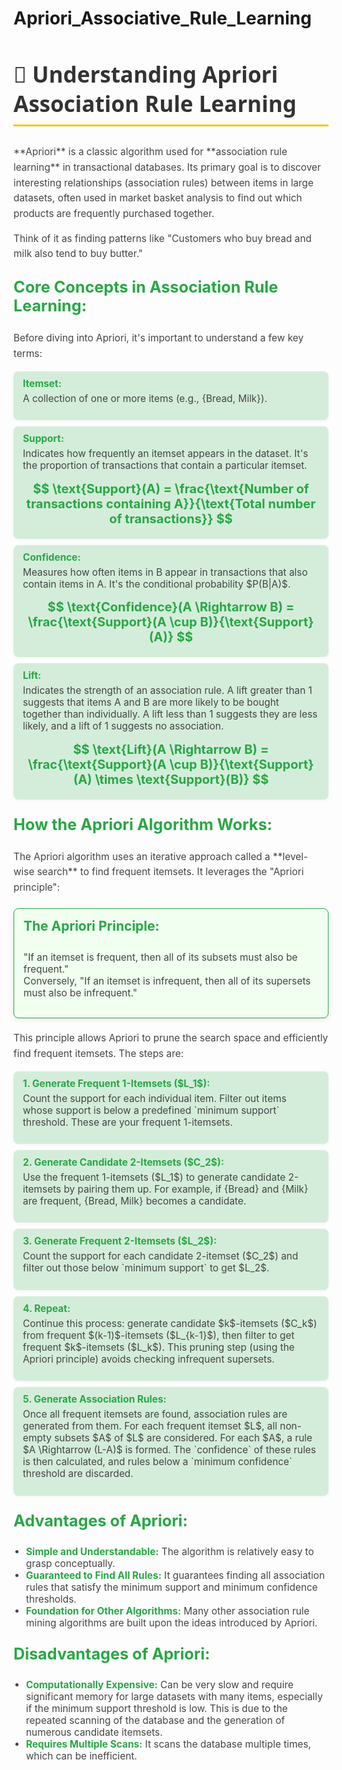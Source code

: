 # Apriori_Associative_Rule_Learning

<h2 id="apriori-explanation-section" style="color: #333; font-family: 'Segoe UI', sans-serif; font-size: 2.5em; border-bottom: 3px solid #FFC107; padding-bottom: 10px;">
  🛒 Understanding Apriori Association Rule Learning
</h2>
<p style="font-size: 1.1em; color: #444; line-height: 1.6;">
  **Apriori** is a classic algorithm used for **association rule learning** in transactional databases. Its primary goal is to discover interesting relationships (association rules) between items in large datasets, often used in market basket analysis to find out which products are frequently purchased together.
</p>
<p style="font-size: 1.1em; color: #444; line-height: 1.6; margin-top: 15px;">
  Think of it as finding patterns like "Customers who buy bread and milk also tend to buy butter."
</p>

<h3 style="color: #28A745; font-size: 1.8em; margin-top: 25px;">Core Concepts in Association Rule Learning:</h3>
<p style="font-size: 1.1em; color: #444; line-height: 1.6;">
  Before diving into Apriori, it's important to understand a few key terms:
</p>
<ul style="list-style-type: none; padding: 0; font-size: 1.1em; color: #444;">
  <li style="margin-bottom: 10px; background-color: #D4EDDA; padding: 10px 15px; border-radius: 8px; box-shadow: 0 1px 5px rgba(0,0,0,0.05);">
    <strong style="color: #28A745;">Itemset:</strong>
    <p style="margin-top: 5px;">A collection of one or more items (e.g., {Bread, Milk}).</p>
  </li>
  <li style="margin-bottom: 10px; background-color: #D4EDDA; padding: 10px 15px; border-radius: 8px; box-shadow: 0 1px 5px rgba(0,0,0,0.05);">
    <strong style="color: #28A745;">Support:</strong>
    <p style="margin-top: 5px;">Indicates how frequently an itemset appears in the dataset. It's the proportion of transactions that contain a particular itemset.</p>
    <p align="center" style="font-size: 1.3em; font-weight: bold; color: #28A745; margin: 10px 0;">
      $$ \text{Support}(A) = \frac{\text{Number of transactions containing A}}{\text{Total number of transactions}} $$
    </p>
  </li>
  <li style="margin-bottom: 10px; background-color: #D4EDDA; padding: 10px 15px; border-radius: 8px; box-shadow: 0 1px 5px rgba(0,0,0,0.05);">
    <strong style="color: #28A745;">Confidence:</strong>
    <p style="margin-top: 5px;">Measures how often items in B appear in transactions that also contain items in A. It's the conditional probability $P(B|A)$.</p>
    <p align="center" style="font-size: 1.3em; font-weight: bold; color: #28A745; margin: 10px 0;">
      $$ \text{Confidence}(A \Rightarrow B) = \frac{\text{Support}(A \cup B)}{\text{Support}(A)} $$
    </p>
  </li>
  <li style="margin-bottom: 10px; background-color: #D4EDDA; padding: 10px 15px; border-radius: 8px; box-shadow: 0 1px 5px rgba(0,0,0,0.05);">
    <strong style="color: #28A745;">Lift:</strong>
    <p style="margin-top: 5px;">Indicates the strength of an association rule. A lift greater than 1 suggests that items A and B are more likely to be bought together than individually. A lift less than 1 suggests they are less likely, and a lift of 1 suggests no association.</p>
    <p align="center" style="font-size: 1.3em; font-weight: bold; color: #28A745; margin: 10px 0;">
      $$ \text{Lift}(A \Rightarrow B) = \frac{\text{Support}(A \cup B)}{\text{Support}(A) \times \text{Support}(B)} $$
    </p>
  </li>
</ul>

<h3 style="color: #28A745; font-size: 1.8em; margin-top: 25px;">How the Apriori Algorithm Works:</h3>
<p style="font-size: 1.1em; color: #444; line-height: 1.6;">
  The Apriori algorithm uses an iterative approach called a **level-wise search** to find frequent itemsets. It leverages the "Apriori principle":
</p>
<div style="background-color: #F0FFF0; border: 1px solid #28A745; padding: 15px; border-radius: 8px; margin: 20px auto; max-width: 600px; box-shadow: 0 2px 10px rgba(0,0,0,0.1);">
  <h4 style="color: #28A745; font-size: 1.5em; margin-top: 0;">The Apriori Principle:</h4>
  <p style="font-size: 1.1em; color: #444;">
    "If an itemset is frequent, then all of its subsets must also be frequent."
    <br>
    Conversely, "If an itemset is infrequent, then all of its supersets must also be infrequent."
  </p>
</div>
<p style="font-size: 1.1em; color: #444; line-height: 1.6; margin-top: 15px;">
  This principle allows Apriori to prune the search space and efficiently find frequent itemsets. The steps are:
</p>
<ul style="list-style-type: none; padding: 0; font-size: 1.1em; color: #444;">
  <li style="margin-bottom: 10px; background-color: #D4EDDA; padding: 10px 15px; border-radius: 8px; box-shadow: 0 1px 5px rgba(0,0,0,0.05);">
    <strong style="color: #28A745;">1. Generate Frequent 1-Itemsets ($L_1$):</strong>
    <p style="margin-top: 5px;">Count the support for each individual item. Filter out items whose support is below a predefined `minimum support` threshold. These are your frequent 1-itemsets.</p>
  </li>
  <li style="margin-bottom: 10px; background-color: #D4EDDA; padding: 10px 15px; border-radius: 8px; box-shadow: 0 1px 5px rgba(0,0,0,0.05);">
    <strong style="color: #28A745;">2. Generate Candidate 2-Itemsets ($C_2$):</strong>
    <p style="margin-top: 5px;">Use the frequent 1-itemsets ($L_1$) to generate candidate 2-itemsets by pairing them up. For example, if {Bread} and {Milk} are frequent, {Bread, Milk} becomes a candidate.</p>
  </li>
  <li style="margin-bottom: 10px; background-color: #D4EDDA; padding: 10px 15px; border-radius: 8px; box-shadow: 0 1px 5px rgba(0,0,0,0.05);">
    <strong style="color: #28A745;">3. Generate Frequent 2-Itemsets ($L_2$):</strong>
    <p style="margin-top: 5px;">Count the support for each candidate 2-itemset ($C_2$) and filter out those below `minimum support` to get $L_2$.</p>
  </li>
  <li style="margin-bottom: 10px; background-color: #D4EDDA; padding: 10px 15px; border-radius: 8px; box-shadow: 0 1px 5px rgba(0,0,0,0.05);">
    <strong style="color: #28A745;">4. Repeat:</strong>
    <p style="margin-top: 5px;">Continue this process: generate candidate $k$-itemsets ($C_k$) from frequent $(k-1)$-itemsets ($L_{k-1}$), then filter to get frequent $k$-itemsets ($L_k$). This pruning step (using the Apriori principle) avoids checking infrequent supersets.</p>
  </li>
  <li style="margin-bottom: 10px; background-color: #D4EDDA; padding: 10px 15px; border-radius: 8px; box-shadow: 0 1px 5px rgba(0,0,0,0.05);">
    <strong style="color: #28A745;">5. Generate Association Rules:</strong>
    <p style="margin-top: 5px;">Once all frequent itemsets are found, association rules are generated from them. For each frequent itemset $L$, all non-empty subsets $A$ of $L$ are considered. For each $A$, a rule $A \Rightarrow (L-A)$ is formed. The `confidence` of these rules is then calculated, and rules below a `minimum confidence` threshold are discarded.</p>
  </li>
</ul>

<h3 style="color: #28A745; font-size: 1.8em; margin-top: 25px;">Advantages of Apriori:</h3>
<ul style="list-style-type: disc; padding-left: 20px; font-size: 1.1em; color: #444;">
  <li><strong style="color: #28A745;">Simple and Understandable:</strong> The algorithm is relatively easy to grasp conceptually.</li>
  <li><strong style="color: #28A745;">Guaranteed to Find All Rules:</strong> It guarantees finding all association rules that satisfy the minimum support and minimum confidence thresholds.</li>
  <li><strong style="color: #28A745;">Foundation for Other Algorithms:</strong> Many other association rule mining algorithms are built upon the ideas introduced by Apriori.</li>
</ul>
<h3 style="color: #28A745; font-size: 1.8em; margin-top: 25px;">Disadvantages of Apriori:</h3>
<ul style="list-style-type: disc; padding-left: 20px; font-size: 1.1em; color: #444;">
  <li><strong style="color: #28A745;">Computationally Expensive:</strong> Can be very slow and require significant memory for large datasets with many items, especially if the minimum support threshold is low. This is due to the repeated scanning of the database and the generation of numerous candidate itemsets.</li>
  <li><strong style="color: #28A745;">Requires Multiple Scans:</strong> It scans the database multiple times, which can be inefficient.</li>
</ul>
